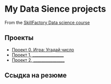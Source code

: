# My Data Sience projects

From the [SkillFactory Data science course](https://skillfactory.ru/data-scientist-syllabus-thankyou#syllabus)

## Проекты

* [Проект 0. Игра: Угадай число](https://github.com/IShinkarev/sf_data_sience/tree/main/Project_0)
* [Проект 1. ________________](___)
* [Проект 2. ________________](___)

## Ссыдка на резюме